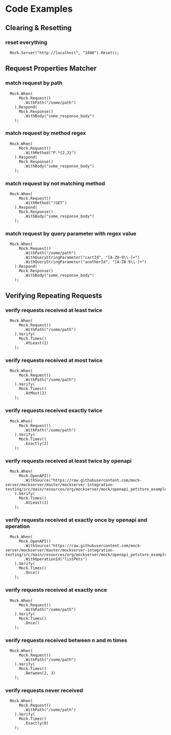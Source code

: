 # Code Examples

## Clearing & Resetting

### reset everything

```text
  Mock.Server("http://localhost", "1080").Reset();
```

## Request Properties Matcher

### match request by path

```text
  Mock.When(
      Mock.Request()
        .WithPath("/some/path")
    ).Respond(
      Mock.Response()
        .WithBody("some_response_body")
    );
```

### match request by method regex

```text
  Mock.When(
      Mock.Request()
        .WithMethod("P.*{2,3}")
    ).Respond(
      Mock.Response()
        .WithBody("some_response_body")
    );
```

### match request by not matching method

```text
  Mock.When(
      Mock.Request()
        .WithMethod("!GET")
    ).Respond(
      Mock.Response()
        .WithBody("some_response_body")
    );
```

### match request by query parameter with regex value

```text
  Mock.When(
      Mock.Request()
        .WithPath("/some/path")
        .WithQueryStringParameter("cartId", "[A-Z0-9\\-]+")
        .WithQueryStringParameter("anotherId", "[A-Z0-9\\-]+")
    ).Respond(
      Mock.Response()
        .WithBody("some_response_body")
    );
```

## Verifying Repeating Requests

### verify requests received at least twice

```text
  Mock.When(
      Mock.Request()
        .WithPath("/some/path")
    ).Verify(
      Mock.Times()
        .AtLeast(2)
    );
```

### verify requests received at most twice

```text
  Mock.When(
      Mock.Request()
        .WithPath("/some/path")
    ).Verify(
      Mock.Times()
        .AtMost(2)
    );
```

### verify requests received exactly twice

```text
  Mock.When(
      Mock.Request()
        .WithPath("/some/path")
    ).Verify(
      Mock.Times()
        .Exactly(2)
    );
```

### verify requests received at least twice by openapi

```text
  Mock.When(
      Mock.OpenAPI()
        .WithSource("https://raw.githubusercontent.com/mock-server/mockserver/master/mockserver-integration-testing/src/main/resources/org/mockserver/mock/openapi_petstore_example.json")
    ).Verify(
      Mock.Times()
        .AtLeast(2)
    );
```

### verify requests received at exactly once by openapi and operation

```text
  Mock.When(
      Mock.OpenAPI()
        .WithSource("https://raw.githubusercontent.com/mock-server/mockserver/master/mockserver-integration-testing/src/main/resources/org/mockserver/mock/openapi_petstore_example.json")
        .WithOperationId("listPets")
    ).Verify(
      Mock.Times()
        .Once()
    );
```

### verify requests received at exactly once

```text
  Mock.When(
      Mock.Request()
        .WithPath("/some/path")
    ).Verify(
      Mock.Times()
        .Once()
    );
```

### verify requests received between n and m times

```text
  Mock.When(
      Mock.Request()
        .WithPath("/some/path")
    ).Verify(
      Mock.Times()
        .Between(2, 3)
    );
```

### verify requests never received

```text
  Mock.When(
      Mock.Request()
        .WithPath("/some/path")
    ).Verify(
      Mock.Times()
        .Exactly(0)
    );
```
